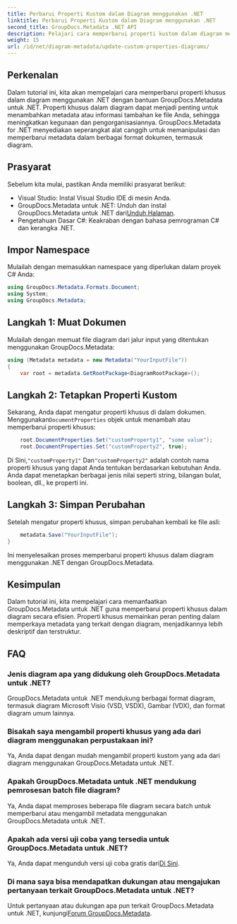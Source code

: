 ```yaml
---
title: Perbarui Properti Kustom dalam Diagram menggunakan .NET
linktitle: Perbarui Properti Kustom dalam Diagram menggunakan .NET
second_title: GroupDocs.Metadata .NET API
description: Pelajari cara memperbarui properti kustom dalam diagram menggunakan .NET dengan GroupDocs.Metadata untuk .NET. Tingkatkan metadata dengan mudah.
weight: 15
url: /id/net/diagram-metadata/update-custom-properties-diagrams/
---
```

## Perkenalan
Dalam tutorial ini, kita akan mempelajari cara memperbarui properti khusus dalam diagram menggunakan .NET dengan bantuan GroupDocs.Metadata untuk .NET. Properti khusus dalam diagram dapat menjadi penting untuk menambahkan metadata atau informasi tambahan ke file Anda, sehingga meningkatkan kegunaan dan pengorganisasiannya. GroupDocs.Metadata for .NET menyediakan seperangkat alat canggih untuk memanipulasi dan memperbarui metadata dalam berbagai format dokumen, termasuk diagram.
## Prasyarat
Sebelum kita mulai, pastikan Anda memiliki prasyarat berikut:
- Visual Studio: Instal Visual Studio IDE di mesin Anda.
-  GroupDocs.Metadata untuk .NET: Unduh dan instal GroupDocs.Metadata untuk .NET dari[Unduh Halaman](https://releases.groupdocs.com/metadata/net/).
- Pengetahuan Dasar C#: Keakraban dengan bahasa pemrograman C# dan kerangka .NET.

## Impor Namespace
Mulailah dengan memasukkan namespace yang diperlukan dalam proyek C# Anda:
```csharp
using GroupDocs.Metadata.Formats.Document;
using System;
using GroupDocs.Metadata;
```
## Langkah 1: Muat Dokumen
Mulailah dengan memuat file diagram dari jalur input yang ditentukan menggunakan GroupDocs.Metadata:
```csharp
using (Metadata metadata = new Metadata("YourInputFile"))
{
    var root = metadata.GetRootPackage<DiagramRootPackage>();
```
## Langkah 2: Tetapkan Properti Kustom
 Sekarang, Anda dapat mengatur properti khusus di dalam dokumen. Menggunakan`DocumentProperties` objek untuk menambah atau memperbarui properti khusus:
```csharp
    root.DocumentProperties.Set("customProperty1", "some value");
    root.DocumentProperties.Set("customProperty2", true);
```
 Di Sini,`"customProperty1"` Dan`"customProperty2"` adalah contoh nama properti khusus yang dapat Anda tentukan berdasarkan kebutuhan Anda. Anda dapat menetapkan berbagai jenis nilai seperti string, bilangan bulat, boolean, dll., ke properti ini.
## Langkah 3: Simpan Perubahan
Setelah mengatur properti khusus, simpan perubahan kembali ke file asli:
```csharp
    metadata.Save("YourInputFile");
}
```
Ini menyelesaikan proses memperbarui properti khusus dalam diagram menggunakan .NET dengan GroupDocs.Metadata.

## Kesimpulan
Dalam tutorial ini, kita mempelajari cara memanfaatkan GroupDocs.Metadata untuk .NET guna memperbarui properti khusus dalam diagram secara efisien. Properti khusus memainkan peran penting dalam memperkaya metadata yang terkait dengan diagram, menjadikannya lebih deskriptif dan terstruktur.

## FAQ
### Jenis diagram apa yang didukung oleh GroupDocs.Metadata untuk .NET?
GroupDocs.Metadata untuk .NET mendukung berbagai format diagram, termasuk diagram Microsoft Visio (VSD, VSDX), Gambar (VDX), dan format diagram umum lainnya.
### Bisakah saya mengambil properti khusus yang ada dari diagram menggunakan perpustakaan ini?
Ya, Anda dapat dengan mudah mengambil properti kustom yang ada dari diagram menggunakan GroupDocs.Metadata untuk .NET.
### Apakah GroupDocs.Metadata untuk .NET mendukung pemrosesan batch file diagram?
Ya, Anda dapat memproses beberapa file diagram secara batch untuk memperbarui atau mengambil metadata menggunakan GroupDocs.Metadata untuk .NET.
### Apakah ada versi uji coba yang tersedia untuk GroupDocs.Metadata untuk .NET?
 Ya, Anda dapat mengunduh versi uji coba gratis dari[Di Sini](https://releases.groupdocs.com/).
### Di mana saya bisa mendapatkan dukungan atau mengajukan pertanyaan terkait GroupDocs.Metadata untuk .NET?
 Untuk pertanyaan atau dukungan apa pun terkait GroupDocs.Metadata untuk .NET, kunjungi[Forum GroupDocs.Metadata](https://forum.groupdocs.com/c/metadata/14).